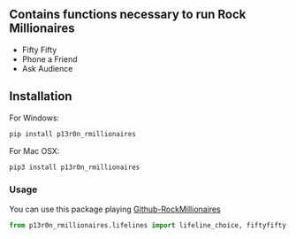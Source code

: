 ## Contains functions necessary to run Rock Millionaires

* Fifty Fifty
* Phone a Friend
* Ask Audience

## Installation

For Windows:
```python
pip install p13r0n_rmillionaires
```

For Mac OSX:
```python
pip3 install p13r0n_rmillionaires
```

### Usage
You can use this package playing
[Github-RockMillionaires](https://github.com/ppieron/Millionaires_Rock.git)

```python
from p13r0n_rmillionaires.lifelines import lifeline_choice, fiftyfifty, phone_a_friend, ask_audience
```